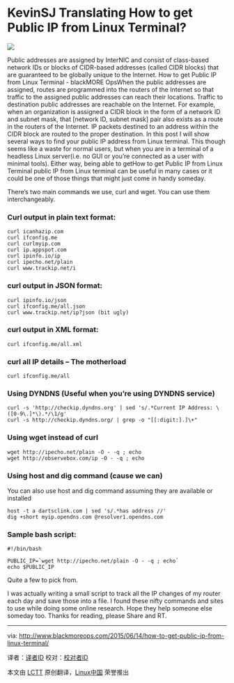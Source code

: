 KevinSJ Translating
How to get Public IP from Linux Terminal?
================================================================================
![](http://www.blackmoreops.com/wp-content/uploads/2015/06/256x256xHow-to-get-Public-IP-from-Linux-Terminal-blackMORE-Ops.png.pagespeed.ic.GKEAEd4UNr.png)

Public addresses are assigned by InterNIC and consist of class-based network IDs or blocks of CIDR-based addresses (called CIDR blocks) that are guaranteed to be globally unique to the Internet. How to get Public IP from Linux Terminal - blackMORE OpsWhen the public addresses are assigned, routes are programmed into the routers of the Internet so that traffic to the assigned public addresses can reach their locations. Traffic to destination public addresses are reachable on the Internet. For example, when an organization is assigned a CIDR block in the form of a network ID and subnet mask, that [network ID, subnet mask] pair also exists as a route in the routers of the Internet. IP packets destined to an address within the CIDR block are routed to the proper destination. In this post I will show several ways to find your public IP address from Linux terminal. This though seems like a waste for normal users, but when you are in a terminal of a headless Linux server(i.e. no GUI or you’re connected as a user with minimal tools). Either way, being able to getHow to get Public IP from Linux Terminal public IP from Linux terminal can be useful in many cases or it could be one of those things that might just come in handy someday.

There’s two main commands we use, curl and wget. You can use them interchangeably.

### Curl output in plain text format: ###

    curl icanhazip.com
    curl ifconfig.me
    curl curlmyip.com
    curl ip.appspot.com
    curl ipinfo.io/ip
    curl ipecho.net/plain
    curl www.trackip.net/i

### curl output in JSON format: ###

    curl ipinfo.io/json
    curl ifconfig.me/all.json
    curl www.trackip.net/ip?json (bit ugly)

### curl output in XML format: ###

    curl ifconfig.me/all.xml

### curl all IP details – The motherload ###

    curl ifconfig.me/all

### Using DYNDNS (Useful when you’re using DYNDNS service) ###

    curl -s 'http://checkip.dyndns.org' | sed 's/.*Current IP Address: \([0-9\.]*\).*/\1/g' 
    curl -s http://checkip.dyndns.org/ | grep -o "[[:digit:].]\+"

### Using wget instead of curl ###

    wget http://ipecho.net/plain -O - -q ; echo
    wget http://observebox.com/ip -O - -q ; echo

### Using host and dig command (cause we can) ###

You can also use host and dig command assuming they are available or installed

    host -t a dartsclink.com | sed 's/.*has address //'
    dig +short myip.opendns.com @resolver1.opendns.com

### Sample bash script: ###

    #!/bin/bash
    
    PUBLIC_IP=`wget http://ipecho.net/plain -O - -q ; echo`
    echo $PUBLIC_IP

Quite a few to pick from.

I was actually writing a small script to track all the IP changes of my router each day and save those into a file. I found these nifty commands and sites to use while doing some online research. Hope they help someone else someday too. Thanks for reading, please Share and RT.

--------------------------------------------------------------------------------

via: http://www.blackmoreops.com/2015/06/14/how-to-get-public-ip-from-linux-terminal/

译者：[译者ID](https://github.com/译者ID)
校对：[校对者ID](https://github.com/校对者ID)

本文由 [LCTT](https://github.com/LCTT/TranslateProject) 原创翻译，[Linux中国](https://linux.cn/) 荣誉推出
